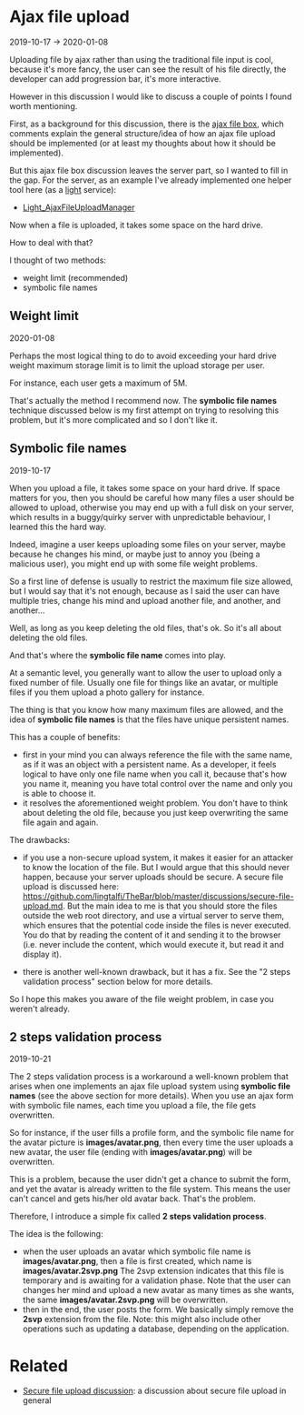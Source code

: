 Ajax file upload
================
2019-10-17 -> 2020-01-08




Uploading file by ajax rather than using the traditional file input is cool, because it's more fancy,
the user can see the result of his file directly, the developer can add progression bar, it's more interactive.

However in this discussion I would like to discuss a couple of points I found worth mentioning.


First, as a background for this discussion, there is the [ajax file box](https://github.com/lingtalfi/Chloroform/blob/master/doc/api/Ling/Chloroform/Field/AjaxFileBoxField.md),
which comments explain the general structure/idea of how an ajax file upload should be implemented (or at least my
thoughts about how it should be implemented).


But this ajax file box discussion leaves the server part, so I wanted to fill in the gap.
For the server, as an example I've already implemented one helper tool here (as a [light](https://github.com/lingtalfi/Light) service):


- [Light_AjaxFileUploadManager](https://github.com/lingtalfi/Light_AjaxFileUploadManager)


Now when a file is uploaded, it takes some space on the hard drive.

How to deal with that?

I thought of two methods:

- weight limit (recommended)
- symbolic file names



Weight limit
----------
2020-01-08

Perhaps the most logical thing to do to avoid exceeding your hard drive weight maximum storage limit is to limit
the upload storage per user.

For instance, each user gets a maximum of 5M.


That's actually the method I recommend now. The **symbolic file names** technique discussed below is my first attempt
on trying to resolving this problem, but it's more complicated and so I don't like it. 





Symbolic file names
-------------------
2019-10-17

When you upload a file, it takes some space on your hard drive.
If space matters for you, then you should be careful how many files a user should be allowed to upload,
otherwise you may end up with a full disk on your server, which results in a buggy/quirky server with unpredictable 
behaviour, I learned this the hard way.


Indeed, imagine a user keeps uploading some files on your server, maybe because he changes his mind, or maybe just
to annoy you (being a malicious user), you might end up with some file weight problems.

So a first line of defense is usually to restrict the maximum file size allowed, but I would say that it's not enough,
because as I said the user can have multiple tries, change his mind and upload another file, and another, and another...

Well, as long as you keep deleting the old files, that's ok.
So it's all about deleting the old files.

And that's where the **symbolic file name** comes into play.

At a semantic level, you generally want to allow the user to upload only a fixed number of file.
Usually one file for things like an avatar, or multiple files if you them upload a photo gallery for instance.

The thing is that you know how many maximum files are allowed, and the idea of **symbolic file names** is that
the files have unique persistent names.

This has a couple of benefits:

- first in your mind you can always reference the file with the same name, as if it was an object with a persistent name.
        As a developer, it feels logical to have only one file name when you call it, because that's how you name it,
        meaning you have total control over the name and only you is able to choose it.  
- it resolves the aforementioned weight problem. You don't have to think about deleting the old file, because
        you just keep overwriting the same file again and again.
        
        
The drawbacks:

- if you use a non-secure upload system, it makes it easier for an attacker to know the location of the file.
        But I would argue that this should never happen, because your server uploads should be secure.
        A secure file upload is discussed here: https://github.com/lingtalfi/TheBar/blob/master/discussions/secure-file-upload.md.
        But the main idea to me is that you should store the files outside the web root directory, 
        and use a virtual server to serve them, which ensures that the potential code inside the files is never executed.
        You do that by reading the content of it and sending it to the browser (i.e. never include the content, which
        would execute it, but read it and display it). 
        
        
- there is another well-known drawback, but it has a fix. See the "2 steps validation process" section below for more details.        
         


So I hope this makes you aware of the file weight problem, in case you weren't already.





2 steps validation process
-----------------------
2019-10-21 

The 2 steps validation process is a workaround a well-known problem that arises when one implements an ajax file upload system using **symbolic file names** (see the above section for more details).
When you use an ajax form with symbolic file names, each time you upload a file, the file gets overwritten.

So for instance, if the user fills a profile form, and the symbolic file name for the avatar picture is **images/avatar.png**, 
then every time the user uploads a new avatar, the user file (ending with **images/avatar.png**) will be overwritten.

This is a problem, because the user didn't get a chance to submit the form, and yet the avatar is already written to the file system.
This means the user can't cancel and gets his/her old avatar back. That's the problem. 

Therefore, I introduce a simple fix called **2 steps validation process**.

The idea is the following:

- when the user uploads an avatar which symbolic file name is **images/avatar.png**, then a file is first created, which name is **images/avatar.2svp.png**
    The 2svp extension indicates that this file is temporary and is awaiting for a validation phase.
    Note that the user can changes her mind and upload a new avatar as many times as she wants, the same **images/avatar.2svp.png** will be overwritten.
- then in the end, the user posts the form. We basically simply remove the **2svp** extension from the file.
        Note: this might also include other operations such as updating a database, depending on the application.
        






Related
==========
- [Secure file upload discussion](https://github.com/lingtalfi/TheBar/blob/master/discussions/secure-file-upload.md): a discussion about secure file upload in general